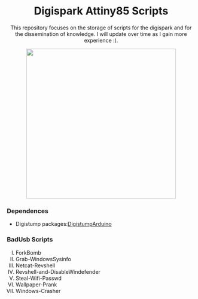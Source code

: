 <h1 align="center">Digispark Attiny85 Scripts</h1>

<p align="center">This repository focuses on the storage of scripts for the digispark and for the dissemination of knowledge. I will update over time as I gain more experience :).</p>

<p align="center">
	<img width="400" height="400" src="https://github.com/EndlssNightmare/Digispark-scripts/assets/110058202/7cf31e71-e6ac-4a74-ac69-3762e93ea66f">
</p>

<body>
   <h3> Dependences </h3>
<ul>
  <li>Digistump packages:<a href="https://github.com/digistump/DigistumpArduino">DigistumpArduino</a></li>
</ul>  





  <h3> BadUsb Scripts </h3>
<ol type="I">
<li>ForkBomb</li>
<li>Grab-WindowsSysinfo</li>
<li>Netcat-Revshell</li>
<li>Revshell-and-DisableWindefender</li>
<li>Steal-Wifi-Passwd</li>
<li>Wallpaper-Prank</li>
<li>Windows-Crasher</li>
</ol>



</body>
</html>
